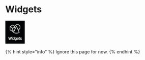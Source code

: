 # Widgets

![](../.gitbook/assets/widgets.png)

{% hint style="info" %}
Ignore this page for now.
{% endhint %}

